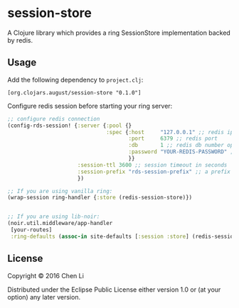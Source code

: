 # session-store

A Clojure library which provides a ring SessionStore implementation backed by redis.

## Usage

Add the following dependency to `project.clj`:

```
[org.clojars.august/session-store "0.1.0"]
```

Configure redis session before starting your ring server:

```clojure
;; configure redis connection
(config-rds-session! {:server {:pool {}
                               :spec {:host     "127.0.0.1" ;; redis ip
                                      :port     6379 ;; redis port
                                      :db       1 ;; redis db number optional
                                      :password "YOUR-REDIS-PASSWORD" ;; redis password
                                      }}
                      :session-ttl 3600 ;; session timeout in seconds
                      :session-prefix "rds-session-prefix" ;; a prefix for session key
                      })

;; If you are using vanilla ring:
(wrap-session ring-handler {:store (redis-session-store)})


;; If you are using lib-noir:
(noir.util.middleware/app-handler
 [your-routes]
 :ring-defaults (assoc-in site-defaults [:session :store] (redis-session-store)))
```

## License

Copyright © 2016 Chen Li

Distributed under the Eclipse Public License either version 1.0 or (at
your option) any later version.
